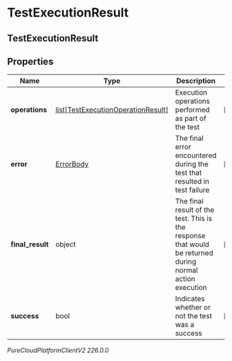 # TestExecutionResult

## TestExecutionResult

## Properties

|Name | Type | Description | Notes|
|------------ | ------------- | ------------- | -------------|
| **operations** | [list[TestExecutionOperationResult]](TestExecutionOperationResult) | Execution operations performed as part of the test | [optional] |
| **error** | [ErrorBody](ErrorBody) | The final error encountered during the test that resulted in test failure | [optional] |
| **final_result** | object | The final result of the test. This is the response that would be returned during normal action execution | [optional] |
| **success** | bool | Indicates whether or not the test was a success | [optional] |



_PureCloudPlatformClientV2 226.0.0_
